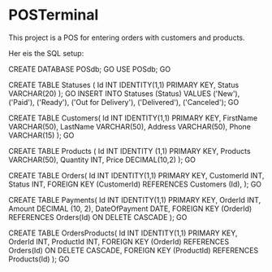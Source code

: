 # POSTerminal

This project is a POS for entering orders with customers and products.

Her eis the SQL setup:

CREATE DATABASE POSdb;
GO
USE POSdb;
GO

CREATE TABLE Statuses (
 Id INT IDENTITY(1,1) PRIMARY KEY,
 Status VARCHAR(20)
);
GO
INSERT INTO Statuses (Status)
VALUES
('New'),
('Paid'),
('Ready'),
('Out for Delivery'),
('Delivered'),
('Canceled');
GO

CREATE TABLE Customers(
 Id INT IDENTITY(1,1) PRIMARY KEY,
 FirstName VARCHAR(50),
 LastName VARCHAR(50),
 Address VARCHAR(50),
 Phone VARCHAR(15) 
);
GO

CREATE TABLE Products (
 Id INT IDENTITY (1,1) PRIMARY KEY,
 Products VARCHAR(50),
 Quantity INT,
 Price DECIMAL(10,2)
);
GO




CREATE TABLE Orders(
 Id INT IDENTITY(1,1) PRIMARY KEY,
 CustomerId INT,
 Status INT,
 FOREIGN KEY (CustomerId) REFERENCES Customers (Id),
);
GO

CREATE TABLE Payments(
 Id INT IDENTITY(1,1) PRIMARY KEY,
 OrderId INT,
 Amount DECIMAL (10, 2),
 DateOfPayment DATE,
 FOREIGN KEY (OrderId) REFERENCES Orders(Id) ON DELETE CASCADE
);
GO

CREATE TABLE OrdersProducts(
 Id INT IDENTITY(1,1) PRIMARY KEY,
 OrderId INT,
 ProductId INT,
 FOREIGN KEY (OrderId) REFERENCES Orders(Id) ON DELETE CASCADE,
 FOREIGN KEY (ProductId) REFERENCES Products(Id)
);
GO
